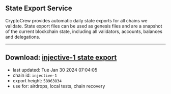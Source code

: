 ## State Export Service
CryptoCrew provides automatic daily state exports for all chains we validate. State export files can be used as genesis files and are a snapshot of the current blockchain state, including all validators, accounts, balances and delegations.

---
**Download: [injective-1 state export](https://dl.ccvalidators.com/SERVICE/injective/injective-1_export_58963834.json)**
---

- last updated: Tue Jan 30 2024 07:04:05
- chain id: `injective-1`
- export height: `58963834`
- use for: airdrops, local tests, chain recovery

